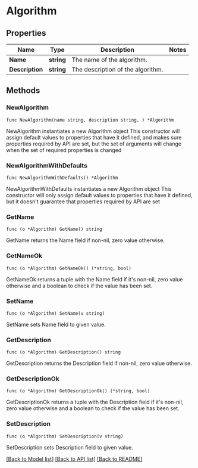 # Algorithm

## Properties

Name | Type | Description | Notes
------------ | ------------- | ------------- | -------------
**Name** | **string** | The name of the algorithm. | 
**Description** | **string** | The description of the algorithm. | 

## Methods

### NewAlgorithm

`func NewAlgorithm(name string, description string, ) *Algorithm`

NewAlgorithm instantiates a new Algorithm object
This constructor will assign default values to properties that have it defined,
and makes sure properties required by API are set, but the set of arguments
will change when the set of required properties is changed

### NewAlgorithmWithDefaults

`func NewAlgorithmWithDefaults() *Algorithm`

NewAlgorithmWithDefaults instantiates a new Algorithm object
This constructor will only assign default values to properties that have it defined,
but it doesn't guarantee that properties required by API are set

### GetName

`func (o *Algorithm) GetName() string`

GetName returns the Name field if non-nil, zero value otherwise.

### GetNameOk

`func (o *Algorithm) GetNameOk() (*string, bool)`

GetNameOk returns a tuple with the Name field if it's non-nil, zero value otherwise
and a boolean to check if the value has been set.

### SetName

`func (o *Algorithm) SetName(v string)`

SetName sets Name field to given value.


### GetDescription

`func (o *Algorithm) GetDescription() string`

GetDescription returns the Description field if non-nil, zero value otherwise.

### GetDescriptionOk

`func (o *Algorithm) GetDescriptionOk() (*string, bool)`

GetDescriptionOk returns a tuple with the Description field if it's non-nil, zero value otherwise
and a boolean to check if the value has been set.

### SetDescription

`func (o *Algorithm) SetDescription(v string)`

SetDescription sets Description field to given value.



[[Back to Model list]](../README.md#documentation-for-models) [[Back to API list]](../README.md#documentation-for-api-endpoints) [[Back to README]](../README.md)


